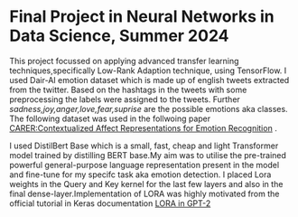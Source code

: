 # Final Project in Neural Networks in Data Science, Summer 2024

This project focussed on applying advanced transfer learning techniques,specifically Low-Rank Adaption technique, using TensorFlow. I used Dair-AI emotion dataset which is made up of english tweets extracted from the twitter. Based on the hashtags in the tweets with some preprocessing the labels were assigned to the tweets. Further *sadness,joy,anger,love,fear,suprise* are the possible emotions aka classes. The following dataset was used in the follwoing paper [CARER:Contextualized Affect Representations for Emotion Recognition](https://aclanthology.org/D18-1404/) .

I used DistilBert Base which is a small, fast, cheap and light Transformer model trained by distilling BERT base.My aim was to utilise the pre-trained powerful general-purpose language representation present in the model and fine-tune for my specifc task aka emotion detection. I placed Lora weights in the Query and Key kernel for the last few layers and also in the final dense-layer.Implementation of LORA was highly motivated from the official tutorial in Keras documentation [LORA in GPT-2](https://keras.io/examples/nlp/parameter_efficient_finetuning_of_gpt2_with_lora/)
